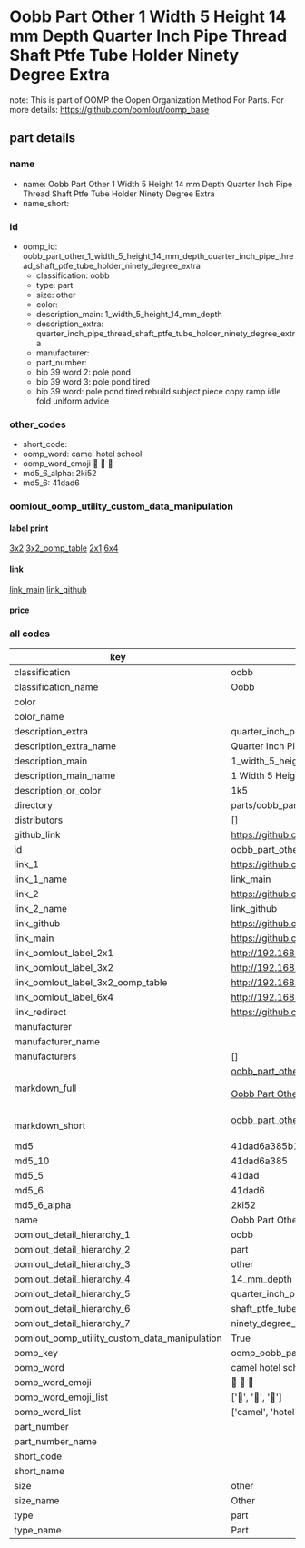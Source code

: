 # Oobb Part Other 1 Width 5 Height 14 mm Depth Quarter Inch Pipe Thread Shaft Ptfe Tube Holder Ninety Degree Extra  

note: This is part of OOMP the Oopen Organization Method For Parts. For more details: https://github.com/oomlout/oomp_base

##  part details
  







### name
* name: Oobb Part Other 1 Width 5 Height 14 mm Depth Quarter Inch Pipe Thread Shaft Ptfe Tube Holder Ninety Degree Extra
* name_short: 
### id
* oomp_id: oobb_part_other_1_width_5_height_14_mm_depth_quarter_inch_pipe_thread_shaft_ptfe_tube_holder_ninety_degree_extra
  * classification: oobb
  * type: part
  * size: other
  * color: 
  * description_main: 1_width_5_height_14_mm_depth
  * description_extra: quarter_inch_pipe_thread_shaft_ptfe_tube_holder_ninety_degree_extra
  * manufacturer: 
  * part_number: 
  * bip 39 word 2: pole pond
  * bip 39 word 3: pole pond tired
  * bip 39 word: pole pond tired rebuild subject piece copy ramp idle fold uniform advice

### other_codes
* short_code: 
* oomp_word: camel hotel school
* oomp_word_emoji :camel: :hotel: :school:
* md5_6_alpha: 2ki52
* md5_6: 41dad6






### oomlout_oomp_utility_custom_data_manipulation
#### label print
[3x2](http://192.168.1.245:1112/?label=oomp%202ki52)
[3x2_oomp_table](http://192.168.1.108:1112/?label=oomp%202ki52)
[2x1](http://192.168.1.242:1112/?label=oomp%202ki52)
[6x4](http://192.168.1.55:1112/?label=oomp%202ki52)    

#### link

[link_main](https://github.com/oomlout/oomlout_oomp_version_1_messy/tree/main/parts/oobb_part_other_1_width_5_height_14_mm_depth_quarter_inch_pipe_thread_shaft_ptfe_tube_holder_ninety_degree_extra) [link_github](https://github.com/oomlout/oomlout_oomp_version_1_messy/tree/main/parts/oobb_part_other_1_width_5_height_14_mm_depth_quarter_inch_pipe_thread_shaft_ptfe_tube_holder_ninety_degree_extra)                             

#### price







### all codes 
| key | value |  
| --- | --- |  
| classification | oobb |  
| classification_name | Oobb |  
| color |  |  
| color_name |  |  
| description_extra | quarter_inch_pipe_thread_shaft_ptfe_tube_holder_ninety_degree_extra |  
| description_extra_name | Quarter Inch Pipe Thread Shaft Ptfe Tube Holder Ninety Degree Extra |  
| description_main | 1_width_5_height_14_mm_depth |  
| description_main_name | 1 Width 5 Height 14 mm Depth |  
| description_or_color | 1k5 |  
| directory | parts/oobb_part_other_1_width_5_height_14_mm_depth_quarter_inch_pipe_thread_shaft_ptfe_tube_holder_ninety_degree_extra |  
| distributors | [] |  
| github_link | https://github.com/oomlout/oomlout_oomp_part_src/tree/main/parts/oobb_part_other_1_width_5_height_14_mm_depth_quarter_inch_pipe_thread_shaft_ptfe_tube_holder_ninety_degree_extra |  
| id | oobb_part_other_1_width_5_height_14_mm_depth_quarter_inch_pipe_thread_shaft_ptfe_tube_holder_ninety_degree_extra |  
| link_1 | https://github.com/oomlout/oomlout_oomp_version_1_messy/tree/main/parts/oobb_part_other_1_width_5_height_14_mm_depth_quarter_inch_pipe_thread_shaft_ptfe_tube_holder_ninety_degree_extra |  
| link_1_name | link_main |  
| link_2 | https://github.com/oomlout/oomlout_oomp_version_1_messy/tree/main/parts/oobb_part_other_1_width_5_height_14_mm_depth_quarter_inch_pipe_thread_shaft_ptfe_tube_holder_ninety_degree_extra |  
| link_2_name | link_github |  
| link_github | https://github.com/oomlout/oomlout_oomp_version_1_messy/tree/main/parts/oobb_part_other_1_width_5_height_14_mm_depth_quarter_inch_pipe_thread_shaft_ptfe_tube_holder_ninety_degree_extra |  
| link_main | https://github.com/oomlout/oomlout_oomp_version_1_messy/tree/main/parts/oobb_part_other_1_width_5_height_14_mm_depth_quarter_inch_pipe_thread_shaft_ptfe_tube_holder_ninety_degree_extra |  
| link_oomlout_label_2x1 | http://192.168.1.242:1112/?label=oomp%202ki52 |  
| link_oomlout_label_3x2 | http://192.168.1.245:1112/?label=oomp%202ki52 |  
| link_oomlout_label_3x2_oomp_table | http://192.168.1.108:1112/?label=oomp%202ki52 |  
| link_oomlout_label_6x4 | http://192.168.1.55:1112/?label=oomp%202ki52 |  
| link_redirect | https://github.com/oomlout/oomlout_oomp_version_1_messy/tree/main/parts/oobb_part_other_1_width_5_height_14_mm_depth_quarter_inch_pipe_thread_shaft_ptfe_tube_holder_ninety_degree_extra |  
| manufacturer |  |  
| manufacturer_name |  |  
| manufacturers | [] |  
| markdown_full | [oobb_part_other_1_width_5_height_14_mm_depth_quarter_inch_pipe_thread_shaft_ptfe_tube_holder_ninety_degree_extra](none)<br>[](none)<br>[Oobb Part Other 1 Width 5 Height 14 Mm Depth Quarter Inch Pipe Thread Shaft Ptfe Tube Holder Ninety Degree Extra](none)<br><br> |  
| markdown_short | [oobb_part_other_1_width_5_height_14_mm_depth_quarter_inch_pipe_thread_shaft_ptfe_tube_holder_ninety_degree_extra](none)<br><br> |  
| md5 | 41dad6a385b1660291ebfb35c569f53c |  
| md5_10 | 41dad6a385 |  
| md5_5 | 41dad |  
| md5_6 | 41dad6 |  
| md5_6_alpha | 2ki52 |  
| name | Oobb Part Other 1 Width 5 Height 14 mm Depth Quarter Inch Pipe Thread Shaft Ptfe Tube Holder Ninety Degree Extra |  
| oomlout_detail_hierarchy_1 | oobb |  
| oomlout_detail_hierarchy_2 | part |  
| oomlout_detail_hierarchy_3 | other |  
| oomlout_detail_hierarchy_4 | 14_mm_depth |  
| oomlout_detail_hierarchy_5 | quarter_inch_pipe_thread |  
| oomlout_detail_hierarchy_6 | shaft_ptfe_tube_holder |  
| oomlout_detail_hierarchy_7 | ninety_degree_extra |  
| oomlout_oomp_utility_custom_data_manipulation | True |  
| oomp_key | oomp_oobb_part_other_1_width_5_height_14_mm_depth_quarter_inch_pipe_thread_shaft_ptfe_tube_holder_ninety_degree_extra |  
| oomp_word | camel hotel school |  
| oomp_word_emoji | :camel: :hotel: :school: |  
| oomp_word_emoji_list | [':camel:', ':hotel:', ':school:'] |  
| oomp_word_list | ['camel', 'hotel', 'school'] |  
| part_number |  |  
| part_number_name |  |  
| short_code |  |  
| short_name |  |  
| size | other |  
| size_name | Other |  
| type | part |  
| type_name | Part |  
